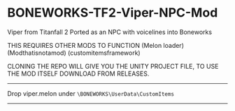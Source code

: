 # BONEWORKS-TF2-Viper-NPC-Mod
Viper from Titanfall 2 Ported as an NPC with voicelines into Boneworks

THIS REQUIRES OTHER MODS TO FUNCTION
(Melon loader)
(Modthatisnotamod)
(customitemsframework)

CLONING THE REPO WILL GIVE YOU THE UNITY PROJECT FILE, TO USE THE MOD ITSELF DOWNLOAD FROM RELEASES.
____________________________________________________________
Drop viper.melon under `\BONEWORKS\UserData\CustomItems`
____________________________________________________________
